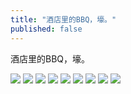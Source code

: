 ```yaml
---
title: "酒店里的BBQ，壕。"
published: false
---
```

酒店里的BBQ，壕。

![](./1.jpg)
![](./2.jpg)
![](./3.jpg)
![](./4.jpg)
![](./5.jpg)
![](./6.jpg)
![](./7.jpg)
![](./8.jpg)
![](./9.jpg)
